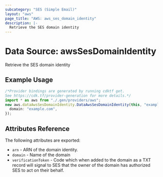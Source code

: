 ```yaml
---
subcategory: "SES (Simple Email)"
layout: "aws"
page_title: "AWS: aws_ses_domain_identity"
description: |-
  Retrieve the SES domain identity
---
```


# Data Source: awsSesDomainIdentity

Retrieve the SES domain identity

## Example Usage

```typescript
/*Provider bindings are generated by running cdktf get.
See https://cdk.tf/provider-generation for more details.*/
import * as aws from "./.gen/providers/aws";
new aws.dataAwsSesDomainIdentity.DataAwsSesDomainIdentity(this, "example", {
  domain: "example.com",
});

```

## Attributes Reference

The following attributes are exported:

* `arn` - ARN of the domain identity.
* `domain` - Name of the domain
* `verificationToken` - Code which when added to the domain as a TXT record will signal to SES that the owner of the domain has authorized SES to act on their behalf.
